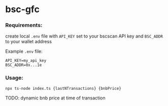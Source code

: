 # bsc-gfc

### Requirements:
create local `.env` file with `API_KEY` set to your bscscan API key and `BSC_ADDR` to your wallet address

Example `.env` file:

```
API_KEY=my_api_key
BSC_ADDR=0x...1e
```

### Usage:


```
npx ts-node index.ts {lastNTransactions} {bnbPrice}
```

TODO: dynamic bnb price at time of transaction
